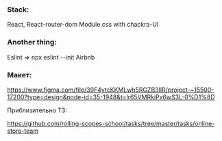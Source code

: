 ### Stack: 

React,
React-router-dom
Module.css with chackra-UI 


### Another thing: 

Eslint => npx eslint --init
Airbnb 


### Макет:

https://www.figma.com/file/39F4ytcKKMLwh5RGZB3IlR/project-~15500-17200?type=design&node-id=35-1948&t=lr65VMRkiPx6wS3L-0%D1%8D

Приблизительно ТЗ:

https://github.com/rolling-scopes-school/tasks/tree/master/tasks/online-store-team


